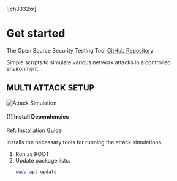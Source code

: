 ![ch3332xr]

# Get started
The Open Source Security Testing Tool [GitHub Repository](https://github.com/ch3332xr/fwattacksim.git)

Simple scripts to simulate various network attacks in a controlled environment.

## MULTI ATTACK SETUP

![Attack Simulation](https://user-images.githubusercontent.com/Example/Attack_Simulation_Image.png)

#### [1] Install Dependencies

Ref: [Installation Guide](https://www.debian.org/doc/manuals/debian-reference/apt.en.html)

Installs the necessary tools for running the attack simulations.

1. Run as ROOT
2. Update package lists:
   ```bash
   sudo apt update
   
